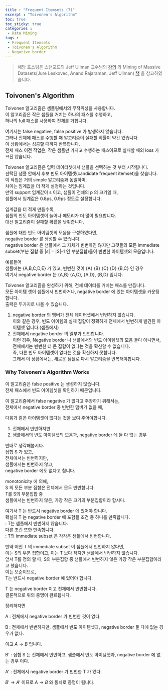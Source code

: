 ```yaml
---
title : "Frequent Itemsets (7)"
excerpt : "Toivonen's Algorithm"
toc: true
toc_sticky: true
categories :	
 - Data Mining
tags :
 - Frequent Itemsets
 - Toivonen's Algorithm
 - Negative border
---
```


> 해당 포스팅은 스탠포드의 Jeff Ullman 교수님의 [강의](https://www.youtube.com/playlist?list=PLLssT5z_DsK9JDLcT8T62VtzwyW9LNepV&app=desktop) 와 Mining of Massive Datasets(Jure Leskovec, Anand Rajaraman, Jeff Ullman) [책](http://www.mmds.org/) 을 참고하였습니다.

## Toivonen's Algorithm

Toivonen 알고리즘은 샘플링에서의 무작위성을 사용합니다.   
이 알고리즘은 작은 샘플을 거치는 하나의 패스를 수행하고,  
하나의 full 패스를 사용하여 전체를 거칩니다.  

여기서는 false negative, false positive 가 발생하지 않습니다.  
그러나 전체에 패스를 수행할 때 알고리즘이 실패할 확률이 약간 있습니다.   
이 상황에서는 성공할 때까지 반복합니다.  
전체 패스 이전 작업은, 작은 샘플만 가지고 수행하는 패스이므로 실패할 때의 loss 가 크진 않습니다.

Toivonen 알고리즘은 입력 데이터셋에서 샘플을 선택하는 것 부터 시작됩니다.  
선택된 샘플 안에서 후보 빈도 아이템셋(candidate frequent itemset)을 찾습니다.  
이 작업은 거의 simple 알고리즘과 동일하며,  
차이는 임계값을 더 작게 설정하는 것입니다.  
만약 support 임계값이 s 이고, 샘플이 전체의 p 의 크기일 때,  
샘플에서 임계값은 0.8ps, 0.9ps 정도로 설정합니다.  

임계값을 더 적게 만들수록,   
샘플의 빈도 아이템셋이 늘어나 메모리가 더 많이 필요합니다.  
대신 알고리즘이 실패할 확률을 낮춰줍니다.  

샘플에 대한 빈도 아이템셋의 모음을 구성하였다면,  
negative border 를 생성할 수 있습니다.  
negative border 은 샘플에서 그 자체가 빈번하진 않지만 그것들의 모든 immediate subset(부분 집합 중 |s| = |S|-1 인 부분집합)들이 빈번한 아이템셋의 모음입니다. 

예를들어  
샘플에는 {A,B,C,D,E} 가 있고, 빈번한 것이 {A} {B} {C} {D} {B,C} 인 경우  
여기서 negative border 는 {A,B} {A,C}, {A,D}, {B,D} 입니다.

Toivonen 알고리즘을 완성하기 위해, 전체 데이터를 거치는 패스를 만듭니다.  
모든 아이템 셋이 샘플에서 빈번하거나, negative border 에 있는 아이템셋을 카운팅합니다.  
출력은 두가지로 나올 수 있습니다.

1. negative border 의 맴버가 전체 데이터셋에서 빈번하지 않습니다.  
   이와 같은 경우, 빈도 아이템의 실제 집합이 정확하게 전체에서 빈번하게 발견된 아이템셋 입니다.(샘플에서)
2. 전체에서 negative border 의 일부가 빈번합니다.  
   이런 경우, Negative border 나 샘플에서의 빈도 아이템셋의 모음 둘다 아니면서, 전체에서는 빈번한 더 큰 집합이 없다는 것을 확신할 수 없습니다.  
   즉, 다른 빈도 아이템셋이 없다는 것을 확신하지 못합니다.  
   그래서 이 상황에서는, 새로운 샘플로 다시 알고리즘을 반복해야합니다.

### Why Toivonen's Algorithm Works

이 알고리즘은 false positive 는 생성하지 않습니다.   
전체 패스에서 빈도 아이템셋을 확인하기 때문입니다.  

이 알고리즘에서 false negative 가 없다고 주장하기 위해서는,   
전체에서 negative border 중 빈번한 맴버가 없을 때, 

다음과 같은 아이템셋이 없다는 것을 보여 주어야합니다. 

1. 전체에서 빈번하지만 
2. 샘플에서의 빈도 아이템셋의 모음과, negative border 에 둘 다 없는 경우

반대로 생각해봅시다.  
집합 S 가 있고,  
전체에서는 빈번하지만,  
샘플에서는 빈번하지 않고,  
negative border 에도 없다고 칩니다.  

monotonicity 에 의해,  
S 의 모든 부분 집합은 전체에서 모두 빈번합니다.  
T를 S의 부분집합 중  
샘플에서는 빈번하지 않은, 가장 작은 크기의 부분집합이라 합시다. 

여기서 T 는 반드시 negative border 에 있어야 합니다.   
확실히 T 는 negative border 에 포함될 조건 중 하나를 만족합니다.  
: T는 샘플에서 빈번하지 않습니다.  
 다른 조건 또한 만족합니다.  
: T의 immediate subset 은 각각은 샘플에서 빈번합니다.   

만약 어떤 T 의 immediate subset 이 샘플에서 빈번하지 않다면,  
이는 S의 부분 집합이고, 이는 T 보다 작지만 샘플에서 빈번하지 않습니다.   
앞서 T를 정의 할 때, S의 부분집합 중 샘플에서 빈번하지 않은 가장 작은 부분집합이라고 했습니다.  
이는 모순이므로,  
T는 반드시 negative border 에 있어야 합니다.  

T 는 negative border 이고 전체에서 빈번합니다.  
결론적으로 위의 증명이 완료됩니다. 



정리하자면 

A : 전체에서 negative border 가 빈번한 것이 없다.

B : 전체에서 빈번하지만, 샘플에서 빈도 아이템셋과, negative border 둘 다에 없는 경우가 없다.

이고 $A\rightarrow B$ 입니다.

B' : 집합 S 는 전체에서 빈번하고, 샘플에서 빈도 아이템셋과, negative border 에 없는 경우 이다.

A' : 전체에서 negative border 가 빈번한 T 가 있다.

$B' \rightarrow A'$ 이므로  $A\rightarrow B$ 와 동치로 증명이 됩니다.

